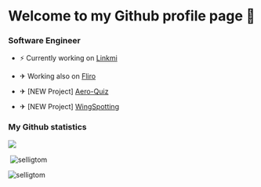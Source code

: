 <h1 align="center"> Welcome to my Github profile page 👋 </h1>

### Software Engineer

- ⚡ Currently working on [Linkmi](https://linksmi.com/register)

- ✈ Working also on [Fliro](https://flyfliro.com/register)

- ✈ [NEW Project] [Aero-Quiz](https://aero-quiz.com/register)

- ✈ [NEW Project] [WingSpotting](https://spotting.flyfliro.com/register)

### My Github statistics
<img src="https://github-readme-stats.vercel.app/api?username=selligtom&show_icons=true"></img>

<p>&nbsp;<img align="center" src="https://github-readme-stats.vercel.app/api?username=selligtom&show_icons=true&locale=en" alt="selligtom" /></p>

<p><img align="center" src="https://github-readme-streak-stats.herokuapp.com/?user=selligtom" alt="selligtom" /></p>

